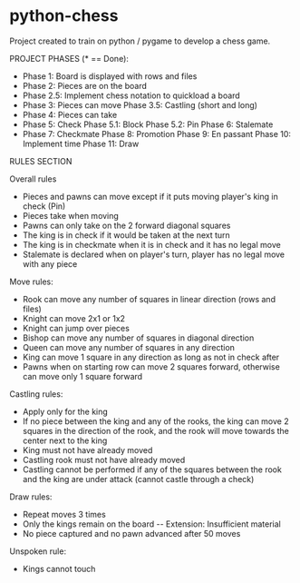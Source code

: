 # python-chess

Project created to train on python / pygame to develop a chess game.

PROJECT PHASES (* == Done):
* Phase 1: Board is displayed with rows and files
* Phase 2: Pieces are on the board
* Phase 2.5: Implement chess notation to quickload a board
* Phase 3: Pieces can move
Phase 3.5: Castling (short and long)
* Phase 4: Pieces can take
* Phase 5: Check
Phase 5.1: Block
Phase 5.2: Pin
Phase 6: Stalemate
* Phase 7: Checkmate
Phase 8: Promotion
Phase 9: En passant
Phase 10: Implement time
Phase 11: Draw

RULES SECTION

Overall rules
- Pieces and pawns can move except if it puts moving player's king in check (Pin)
- Pieces take when moving
- Pawns can only take on the 2 forward diagonal squares
- The king is in check if it would be taken at the next turn
- The king is in checkmate when it is in check and it has no legal move
- Stalemate is declared when on player's turn, player has no legal move with any piece

Move rules:
- Rook can move any number of squares in linear direction (rows and files)
- Knight can move 2x1 or 1x2
- Knight can jump over pieces
- Bishop can move any number of squares in diagonal direction
- Queen can move any number of squares in any direction
- King can move 1 square in any direction as long as not in check after
- Pawns when on starting row can move 2 squares forward, otherwise can move only 1 square forward

Castling rules:
- Apply only for the king
- If no piece between the king and any of the rooks, the king can move 2 squares in the direction of the rook, and the rook will move towards the center next to the king
- King must not have already moved
- Castling rook must not have already moved
- Castling cannot be performed if any of the squares between the rook and the king are under attack (cannot castle through a check)

Draw rules:
- Repeat moves 3 times
- Only the kings remain on the board
-- Extension: Insufficient material
- No piece captured and no pawn advanced after 50 moves

Unspoken rule:
- Kings cannot touch